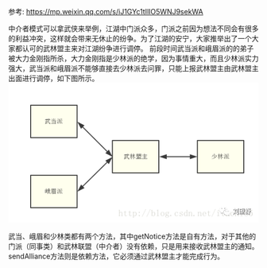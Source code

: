 参考: https://mp.weixin.qq.com/s/iJ1GYc1tIlIO5WNJ9sekWA

中介者模式可以拿武侠来举例，江湖中门派众多，门派之前因为想法不同会有很多的利益冲突，这样就会带来无休止的纷争。为了江湖的安宁，大家推举出了一个大家都认可的武林盟主来对江湖纷争进行调停。
前段时间武当派和峨眉派的的弟子被大力金刚指所杀，大力金刚指是少林派的绝学，因为事情重大，而且少林派实力强大，武当派和峨眉派不能够直接去少林派去问罪，只能上报武林盟主由武林盟主出面进行调停，如下图所示。
![img.png](jpg/img.png)

武当、峨眉和少林类都有两个方法，其中getNotice方法是自有方法，对于其他的门派（同事类）和武林联盟（中介者）没有依赖，只是用来接收武林盟主的通知。sendAlliance方法则是依赖方法，它必须通过武林盟主才能完成行为。